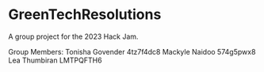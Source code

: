 # GreenTechResolutions

A group project for the 2023 Hack Jam.

Group Members:
Tonisha Govender 4tz7f4dc8
Mackyle Naidoo 574g5pwx8
Lea Thumbiran LMTPQFTH6
